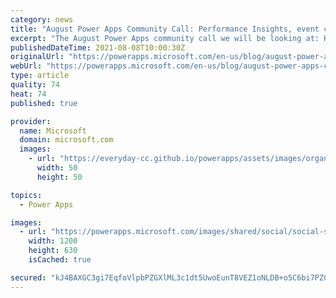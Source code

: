 ```yaml
---
category: news
title: "August Power Apps Community Call: Performance Insights, event calendar apps and game development"
excerpt: "The August Power Apps community call we will be looking at: How the Feed your dragon game was created by Gerard Simpson, building Event Calendar Apps by Juli Reid. Varda Shrivastava will walk through how to analyze Model-driven applications performance data using Performance Insights.  Power Platform"
publishedDateTime: 2021-08-08T10:00:30Z
originalUrl: "https://powerapps.microsoft.com/en-us/blog/august-power-apps-community-call-performance-insights-event-calendar-apps-and-game-development/"
webUrl: "https://powerapps.microsoft.com/en-us/blog/august-power-apps-community-call-performance-insights-event-calendar-apps-and-game-development/"
type: article
quality: 74
heat: 74
published: true

provider:
  name: Microsoft
  domain: microsoft.com
  images:
    - url: "https://everyday-cc.github.io/powerapps/assets/images/organizations/microsoft.com-50x50.jpg"
      width: 50
      height: 50

topics:
  - Power Apps

images:
  - url: "https://powerapps.microsoft.com/images/shared/social/social-share-post-ignite.png"
    width: 1200
    height: 630
    isCached: true

secured: "kJ4BAXGC3gi7EqfoVlpbPZGXlML3c1dt5UwoEunT8VEZ1oNLDB+o5C6bi7PZCq7sKQLGO32rHRQWdoClYWPqXDyWOFK3HW7Pa5ji7r/MWkGW8q2re79vuuIQ3VN1c9Zpb0AG5eGcjzDAzPBdWN2+93sUPmxFHT8MPrC8Y2aGpej/nMNUySy9nufgkiKjjL4uQLrWuIzazEay6cATkJtHsT0ywO1wgARK/IXprGyMkLRZZ6LY8pB1lOpi9NtD1LbQHH4taUadUSOCAA46f3J1JOb1ASFPwvgv+B5AaobfMMngzjFLzEeEobBlgCgMiYR6RTDpQ+1j35fCG6P0G44VHMi2ZyEFVAioQbPXEFCysP0=;zINU4+99CEuNP5L/foENLA=="
---
```


